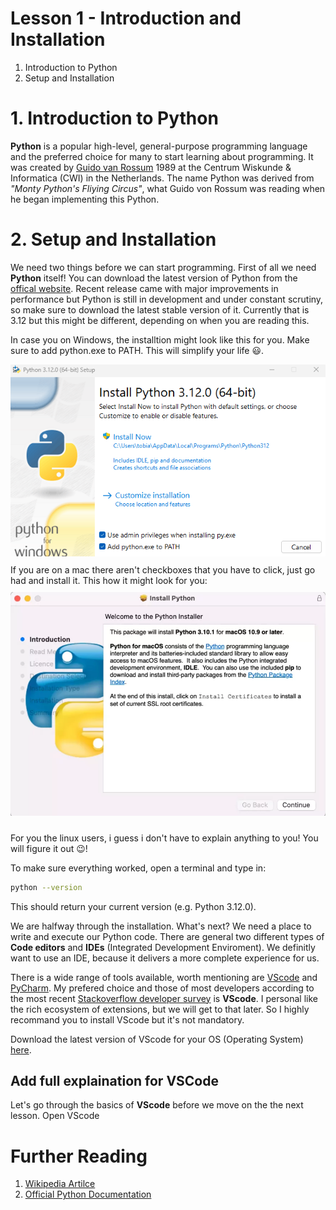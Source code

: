 #  Lesson  1 - Introduction and Installation

1. Introduction to Python
2. Setup and Installation

# 1. Introduction to Python

**Python** is a popular high-level, general-purpose programming language and the preferred choice for many to start learning about programming. It was created by [Guido van Rossum](https://en.wikipedia.org/wiki/Guido_van_Rossum) 1989 at the Centrum Wiskunde & Informatica (CWI) in the Netherlands. The name Python was derived from _"Monty Python's Fliying Circus"_, what Guido von Rossum was reading when he began implementing this Python.


# 2. Setup and Installation
We need two things before we can start programming. First of all we need **Python** itself! You can download the latest version of Python from the [offical website](https://www.python.org/downloads/). Recent release came with major improvements in performance but Python is still in development and under constant scrutiny, so make sure to download the latest stable version of it. Currently that is 3.12 but this might be different, depending on when you are reading this.

In case you on Windows, the installtion might look like this for you. Make sure to add python.exe to PATH. This will simplify your life 😃.

<div style="text-align:center">
    <img src="installation/PYTHON_INSTALLATION_PYTHON_2.png" style="padding-bottom: 10px">
</div>
If you are on a mac there aren't checkboxes that you have to click, just go had and install it. This how it might look for you:

<div style="text-align:center">
    <img src="installation/PYTHON_INSTALLATION_PYTHON_MAC.png" style="padding-top: 10px; padding-bottom: 10px">
</div>

For you the linux users, i guess i don't have to explain anything to you! You will figure it out 😉!

To make sure everything worked, open a terminal and type in:

```bash
python --version
```
This should return your current version (e.g. Python 3.12.0).

We are halfway through the installation. What's next? We need a place to write and execute our Python code. There are general two different types of **Code editors** and **IDEs** (Integrated Development Enviroment). We definitly want to use an IDE, because it delivers a more complete experience for us. 

There is a wide range of tools available, worth mentioning are [VScode](https://code.visualstudio.com/) and [PyCharm](https://www.jetbrains.com/pycharm/). My prefered choice and those of most developers according to the most recent [Stackoverflow developer survey](https://survey.stackoverflow.co/2023/#integrated-development-environment) is **VScode**. I personal like the rich ecosystem of extensions, but we will get to that later. So I highly recommand you to install VScode but it's not mandatory.

Download the latest version of VScode for your OS (Operating System) [here](https://code.visualstudio.com/).

## Add full explaination for VSCode

Let's go through the basics of **VScode** before we move on the the next lesson. Open VScode 

# Further Reading

1. [Wikipedia Artilce](https://de.wikipedia.org/wiki/Python_(Programmiersprache)) 
2. [Official Python Documentation](https://de.wikipedia.org/wiki/Python_(Programmiersprache)) 